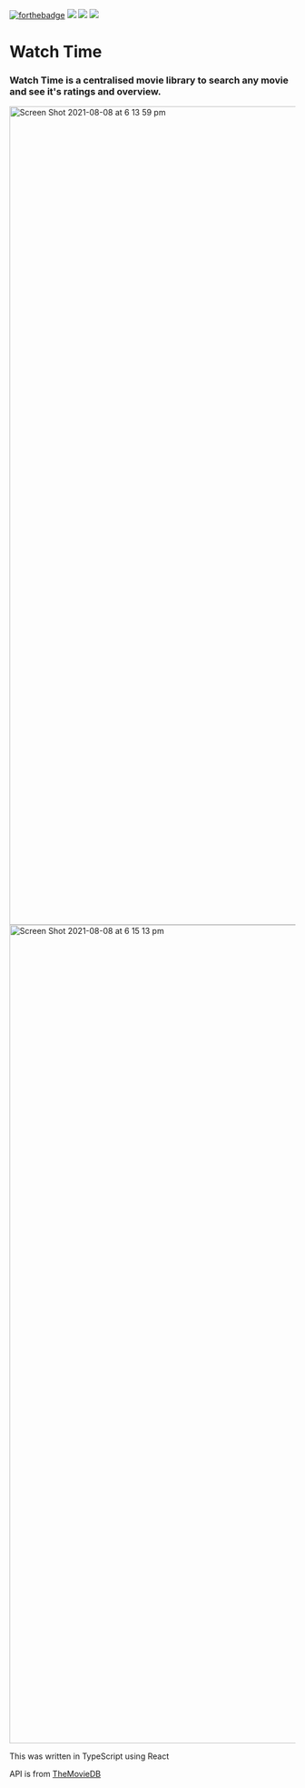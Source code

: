 [![forthebadge](https://forthebadge.com/images/badges/made-with-typescript.svg)](https://forthebadge.com)
<img src="https://img.shields.io/badge/build-passing-success">
<img src="https://img.shields.io/badge/lang-typescript-blue">
<img src="https://img.shields.io/badge/framework-react-blue">
# Watch Time

### Watch Time is a centralised movie library to search any movie and see it's ratings and overview.

<img width="1440" alt="Screen Shot 2021-08-08 at 6 13 59 pm" src="https://user-images.githubusercontent.com/66828989/128625662-dd30d0bc-81f9-415a-9057-eca1d9f13796.png">

<img width="1440" alt="Screen Shot 2021-08-08 at 6 15 13 pm" src="https://user-images.githubusercontent.com/66828989/128625688-ec63ba5b-cdb2-431e-b97c-2735d4f5dff5.png">

This was written in TypeScript using React
 
API is from [TheMovieDB](https://www.themoviedb.org/)
